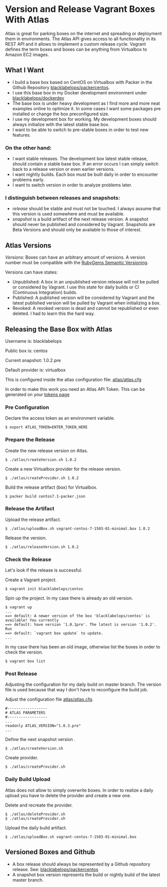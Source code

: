# Version and Release Vagrant Boxes With Atlas

Atlas is great for parking boxes on the internet and spreading or deployment them in environments. The Atlas API gives access to all functionality in its REST API and it allows to implement a custom release cycle. Vagrant defines the term boxes and boxes can be anything from Virtualbox to Amazon EC2 images. 

## What I Want

* I build a base box based on CentOS on Virtualbox with Packer in the Github Repository [blacklabelops/packercentos](https://github.com/blacklabelops/packercentos).
* I use this base box in my Docker development environment under [blacklabelops/dockerdev](https://github.com/blacklabelops/dockerdev)
* The base box is under heavy development as I find more and more neat examples online to optimize it. In some cases I want some packages pre installed or change the box preconfigured size.
* I use my development box for working. My development boxes should always initialize with the latest stable base box.
* I want to be able to switch to pre-stable boxes in order to test new features.

### On the other hand:

* I want stable releases. The development box latest stable release, should contain a stable base box. If an error occurs I can simply switch back to a release version or even earlier versions.
* I want nightly builds. Each box must be built daily in order to encounter problems early.
* I want to switch version in order to analyze problems later.

### I distinguish between releases and snapshots:

* _release_ should be stable and must not be touched. I always assume that this version is used somewhere and must be available. 
* _snapshot_ is a build artifact of the next release version. A snapshot should never be published and considered by Vagrant. Snapshots are Beta Versions and should only be available to those of interest.

## Atlas Versions

_Versions_: Boxes can have an arbitrary amount of versions. A version number must be compatible with the [RubyGems Semantic Versioning](http://guides.rubygems.org/patterns/#semantic-versioning).

 Versions can have states:

* Unpublished: A box in an unpublished version release will not be pulled or considered by Vagrant. I use this state for daily builds or CI (Continuous Integration) builds.
* Published: A published version will be considered by Vagrant and the latest published version will be pulled by Vagrant when initializing a box.
* Revoked: A revoked version is dead and cannot be republished or even deleted. I had to learn this the hard way.

## Releasing the Base Box with Atlas

Username is: blacklabelops

Public box is: centos

Current snapshot: 1.0.2.pre

Default provider is: virtualbox

This is configured inside the atlas configuration file: [atlas/atlas.cfg](https://github.com/blacklabelops/packercentos/blob/master/atlas/atlas.cfg)

In order to make this work you need an Atlas API Token. This can be generated on your [tokens page](https://atlas.hashicorp.com/settings/tokens) 

### Pre Configuration

Declare the access token as an environment variable.

~~~~
$ export ATLAS_TOKEN=ENTER_TOKEN_HERE
~~~~ 

### Prepare the Release

Create the new release version on Atlas.

~~~~
$ ./atlas/createVersion.sh 1.0.2
~~~~ 

Create a new Virtualbox provider for the release version.

~~~~
$ ./atlas/createProvider.sh 1.0.2
~~~~ 

Build the release artifact (box) for Virtualbox.

~~~~
$ packer build centos7.1-packer.json
~~~~ 

### Release the Artifact

Upload the release artifact.

~~~~
$ ./atlas/uploadBox.sh vagrant-centos-7-1503-01-minimal.box 1.0.2
~~~~ 

Release the version.

~~~~
$ ./atlas/releaseVersion.sh 1.0.2
~~~~ 

### Check the Release

Let's look if the release is successful.

Create a Vagrant project.

~~~~
$ vagrant init blacklabelops/centos
~~~~ 

Spin up the project. In my case there is already an old version.

~~~~
$ vagrant up
...
==> default: A newer version of the box 'blacklabelops/centos' is available! You currently
==> default: have version '1.0.1pre'. The latest is version '1.0.2'. Run
==> default: `vagrant box update` to update.
...
~~~~ 

In my case there has been an old image, otherwise list the boxes in order to check the version.

~~~~
$ vagrant box list
~~~~ 

### Post Release

Adjusting the configuration for my daily build on master branch. The version file is used because that way I don't have to reconfigure the build job.

Adjust the configuration file [atlas/atlas.cfg](https://github.com/blacklabelops/packercentos/blob/master/atlas/atlas.cfg).

~~~~
#------------------
# ATLAS PARAMETERS
#------------------
...
readonly ATLAS_VERSION="1.0.3.pre"
...
~~~~ 

Define the next snapshot version .

~~~~
$ ./atlas/createVersion.sh
~~~~ 

Create provider.

~~~~
$ ./atlas/createProvider.sh
~~~~ 

### Daily Build Upload

Atlas does not allow to simply overwrite boxes. In order to realize a daily upload you have to delete the provider and create a new one.

Delete and recreate the provider.

~~~~
$ ./atlas/deleteProvider.sh
$ ./atlas/createProvider.sh
~~~~ 

Upload the daily build artifact.

~~~~
$ ./atlas/uploadBox.sh vagrant-centos-7-1503-01-minimal.box
~~~~ 

## Versioned Boxes and Github

* A box release should always be represented by a Github repository release. See: [blacklabelops/packercentos](https://github.com/blacklabelops/packercentos/releases/tag/v1.0.0)
* A snapshot box version represents the build or nightly build of the latest master branch.



